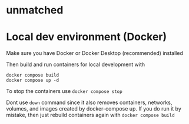 # unmatched

# Local dev environment (Docker)

Make sure you have Docker or Docker Desktop (recommended) installed

Then build and run containers for local development with

```
docker compose build
docker compose up -d
```

To stop the containers use
`docker compose stop`

Dont use `down` command since it also removes containers, networks, volumes, and images created by docker-compose up. If you do run it by mistake, then just rebuild containers again with `docker compose build`
